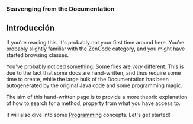 ### Scavenging from the Documentation

## Introducción

If you're reading this, it's probably not your first time around here. You're probably slightly familiar with the ZenCode category, and you might have started browsing classes.

You've probably noticed something: Some files are *very* different. This is due to the fact that some docs are hand-written, and thus require some time to create, while the large bulk of the Documentation has been autogenerated by the original Java code and some programming magic.

The aim of this hand-written page is to provide a more theoric explanation of how to search for a method, property from what you have access to.

It will also dive into some [Programming](/zencode/Programming) concepts. Let's get started!
